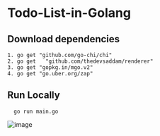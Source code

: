 # Todo-List-in-Golang
## Download dependencies 
``` 
1. go get "github.com/go-chi/chi"
2. go get	"github.com/thedevsaddam/renderer"
3. go get "gopkg.in/mgo.v2"
4. go get "go.uber.org/zap"
```
## Run Locally
```
  go run main.go 
```
![image](https://user-images.githubusercontent.com/22683343/127435857-08d76676-162b-432d-97a2-aa823c88117a.png)
